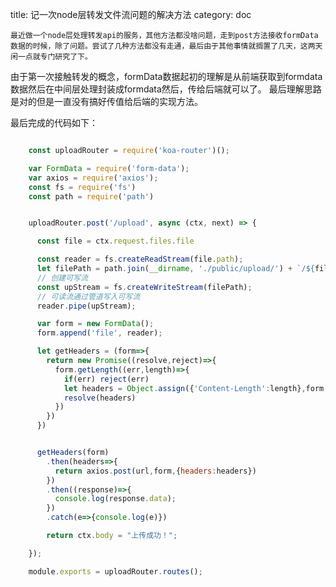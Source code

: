title: 记一次node层转发文件流问题的解决方法
category: doc
<!-- -----split----- -->

    最近做一个node层处理转发api的服务，其他方法都没啥问题，走到post方法接收formData数据的时候，除了问题。尝试了几种方法都没有走通，最后由于其他事情就搁置了几天，这两天闲一点就专门研究了下。

由于第一次接触转发的概念，formData数据起初的理解是从前端获取到formdata数据然后在中间层处理封装成formdata然后，传给后端就可以了。
最后理解思路是对的但是一直没有搞好传值给后端的实现方法。


最后完成的代码如下：
```js

    const uploadRouter = require('koa-router')();

    var FormData = require('form-data');
    var axios = require('axios');
    const fs = require('fs')
    const path = require('path')


    uploadRouter.post('/upload', async (ctx, next) => {

      const file = ctx.request.files.file

      const reader = fs.createReadStream(file.path);
      let filePath = path.join(__dirname, './public/upload/') + `/${file.name}`;
      // 创建可写流
      const upStream = fs.createWriteStream(filePath);
      // 可读流通过管道写入可写流
      reader.pipe(upStream);

      var form = new FormData();
      form.append('file', reader);

      let getHeaders = (form=>{
        return new Promise((resolve,reject)=>{
          form.getLength((err,length)=>{
            if(err) reject(err)
            let headers = Object.assign({'Content-Length':length},form.getHeaders())
            resolve(headers)
          })
        })
      })


      getHeaders(form)
        .then(headers=>{
          return axios.post(url,form,{headers:headers})
        })
        .then((response)=>{
          console.log(response.data);
        })
        .catch(e=>{console.log(e)})

        return ctx.body = "上传成功！";

    });

    module.exports = uploadRouter.routes();




```